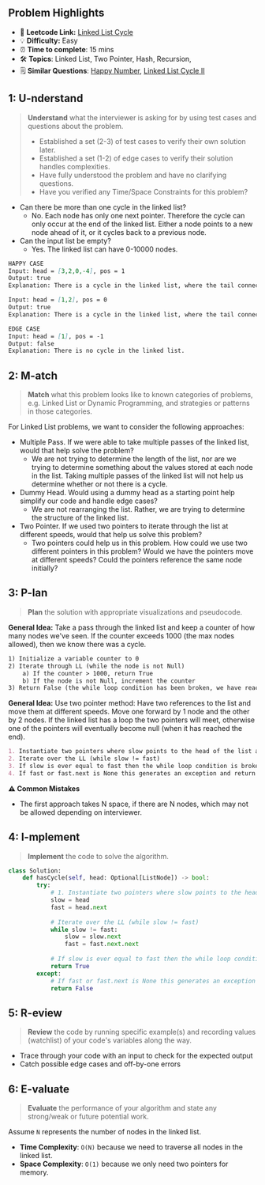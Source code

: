 ## Problem Highlights

* 🔗 **Leetcode Link:** [Linked List Cycle](https://leetcode.com/problems/linked-list-cycle/)
* 💡 **Difficulty:** Easy
* ⏰ **Time to complete**: 15 mins
* 🛠️ **Topics**: Linked List, Two Pointer, Hash, Recursion,
* 🗒️ **Similar Questions**: [Happy Number](https://leetcode.com/problems/happy-number/), [Linked List Cycle II](https://leetcode.com/problems/linked-list-cycle-ii/)
    
## 1: U-nderstand
 
> **Understand** what the interviewer is asking for by using test cases and questions about the problem.
> 
> - Established a set (2-3) of test cases to verify their own solution later.
> - Established a set (1-2) of edge cases to verify their solution handles complexities.
> - Have fully understood the problem and have no clarifying questions.
> - Have you verified any Time/Space Constraints for this problem?

- Can there be more than one cycle in the linked list?
    - No. Each node has only one next pointer. Therefore the cycle can only occur at the end of the linked list. Either a node points to a new node ahead of it, or it cycles back to a previous node.
- Can the input list be empty?
    - Yes. The linked list can have 0-10000 nodes.

   
```markdown
HAPPY CASE
Input: head = [3,2,0,-4], pos = 1
Output: true
Explanation: There is a cycle in the linked list, where the tail connects to the 1st node (0-indexed).

Input: head = [1,2], pos = 0
Output: true
Explanation: There is a cycle in the linked list, where the tail connects to the 0th node.

EDGE CASE
Input: head = [1], pos = -1
Output: false
Explanation: There is no cycle in the linked list.
```   
    
## 2: M-atch

<!-- See https://docs.google.com/document/d/1hYT1hoOJ6pFIt8A5q-PIZmYP7pB4WqlzyUJgFx9x2mY/edit#heading=h.ya2de4n4zsds for list of algorithms based on question type-->

> **Match** what this problem looks like to known categories of problems, e.g. Linked List or Dynamic Programming, and strategies or patterns in those categories.

For Linked List problems, we want to consider the following approaches:

- Multiple Pass. If we were able to take multiple passes of the linked list, would that help solve the problem?
    - We are not trying to determine the length of the list, nor are we trying to determine something about the values stored at each node in the list. Taking multiple passes of the linked list will not help us determine whether or not there is a cycle.
- Dummy Head. Would using a dummy head as a starting point help simplify our code and handle edge cases?
    - We are not rearranging the list. Rather, we are trying to determine the structure of the linked list.
- Two Pointer. If we used two pointers to iterate through the list at different speeds, would that help us solve this problem?
    - Two pointers could help us in this problem. How could we use two different pointers in this problem? Would we have the pointers move at different speeds? Could the pointers reference the same node initially?



## 3: P-lan

> **Plan** the solution with appropriate visualizations and pseudocode.

**General Idea:** Take a pass through the linked list and keep a counter of how many nodes we've seen. If the counter exceeds 1000 (the max nodes allowed), then we know there was a cycle.


```markdown
1) Initialize a variable counter to 0
2) Iterate through LL (while the node is not Null)
    a) If the counter > 1000, return True
    b) If the node is not Null, increment the counter
3) Return False (the while loop condition has been broken, we have reached the end of the list)
```

**General Idea:** Use two pointer method: Have two references to the list and move them at different speeds. Move one forward by 1 node and the other by 2 nodes. If the linked list has a loop the two pointers will meet, otherwise one of the pointers will eventually become null (when it has reached the end).


```markdown
1. Instantiate two pointers where slow points to the head of the list and fast points to head.next
2. Iterate over the LL (while slow != fast)
3. If slow is ever equal to fast then the while loop condition is broken and cycle is found.
4. If fast or fast.next is None this generates an exception and return False
```

**⚠️ Common Mistakes**

* The first approach takes N space, if there are N nodes, which may not be allowed depending on interviewer. 

## 4: I-mplement

> **Implement** the code to solve the algorithm.

```python
class Solution:
    def hasCycle(self, head: Optional[ListNode]) -> bool:
        try:
            # 1. Instantiate two pointers where slow points to the head of the list and fast points to head.next
            slow = head
            fast = head.next
            
            # Iterate over the LL (while slow != fast)
            while slow != fast:
                slow = slow.next
                fast = fast.next.next
                
            # If slow is ever equal to fast then the while loop condition is broken and cycle is found.
            return True
        except:
            # If fast or fast.next is None this generates an exception and return False
            return False
```
    
## 5: R-eview

> **Review** the code by running specific example(s) and recording values (watchlist) of your code's variables along the way.

- Trace through your code with an input to check for the expected output
- Catch possible edge cases and off-by-one errors

## 6: E-valuate

> **Evaluate** the performance of your algorithm and state any strong/weak or future potential work.

Assume `N` represents the number of nodes in the linked list.

* **Time Complexity**: `O(N)` because we need to traverse all nodes in the linked list.
* **Space Complexity**: `O(1)` because we only need two pointers for memory.